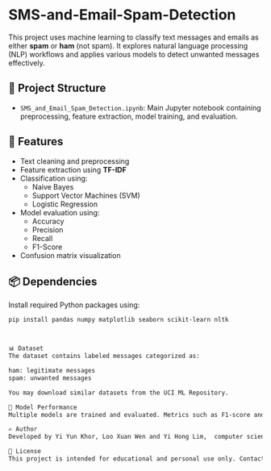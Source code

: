 # SMS-and-Email-Spam-Detection

This project uses machine learning to classify text messages and emails as either **spam** or **ham** (not spam). It explores natural language processing (NLP) workflows and applies various models to detect unwanted messages effectively.

## 📁 Project Structure

- `SMS_and_Email_Spam_Detection.ipynb`: Main Jupyter notebook containing preprocessing, feature extraction, model training, and evaluation.

## 🚀 Features

- Text cleaning and preprocessing
- Feature extraction using **TF-IDF**
- Classification using:
  - Naive Bayes
  - Support Vector Machines (SVM)
  - Logistic Regression
- Model evaluation using:
  - Accuracy
  - Precision
  - Recall
  - F1-Score
- Confusion matrix visualization

## 📦 Dependencies

Install required Python packages using:

```bash
pip install pandas numpy matplotlib seaborn scikit-learn nltk



📊 Dataset
The dataset contains labeled messages categorized as:

ham: legitimate messages
spam: unwanted messages

You may download similar datasets from the UCI ML Repository.

🧠 Model Performance
Multiple models are trained and evaluated. Metrics such as F1-score and confusion matrix help determine the best-performing model.

✍️ Author
Developed by Yi Yun Khor, Loo Xuan Wen and Yi Hong Lim,  computer science students passionate about machine learning and natural language processing.

📜 License
This project is intended for educational and personal use only. Contact the author for permission to use in commercial settings.


